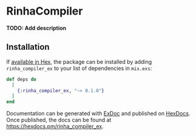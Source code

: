 # RinhaCompiler

**TODO: Add description**

## Installation

If [available in Hex](https://hex.pm/docs/publish), the package can be installed
by adding `rinha_compiler_ex` to your list of dependencies in `mix.exs`:

```elixir
def deps do
  [
    {:rinha_compiler_ex, "~> 0.1.0"}
  ]
end
```

Documentation can be generated with [ExDoc](https://github.com/elixir-lang/ex_doc)
and published on [HexDocs](https://hexdocs.pm). Once published, the docs can
be found at <https://hexdocs.pm/rinha_compiler_ex>.

